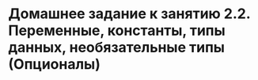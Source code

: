 # Домашнее задание к занятию 2.2. Переменные, константы, типы данных, необязательные типы (Опционалы)
